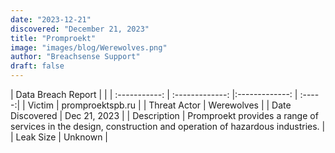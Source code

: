 ```yaml
---
date: "2023-12-21"
discovered: "December 21, 2023"
title: "Promproekt"
image: "images/blog/Werewolves.png"
author: "Breachsense Support"
draft: false
---
```


| Data Breach Report           |              | 
| :-----------: | :-------------:     |:-------------:    | :-----:|
| Victim      | promproektspb.ru      | 
| Threat Actor      | Werewolves      | 
| Date Discovered      | Dec 21, 2023      | 
| Description      | Promproekt provides a range of services in the design, construction and operation of hazardous industries.      | 
| Leak Size      | Unknown      | 


